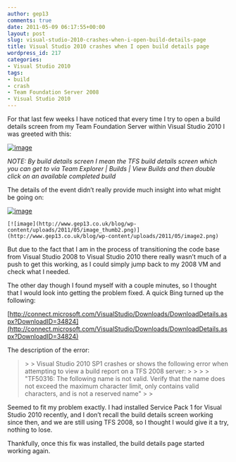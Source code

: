 ```yaml
---
author: gep13
comments: true
date: 2011-05-09 06:17:55+00:00
layout: post
slug: visual-studio-2010-crashes-when-i-open-build-details-page
title: Visual Studio 2010 crashes when I open build details page
wordpress_id: 217
categories:
- Visual Studio 2010
tags:
- build
- crash
- Team Foundation Server 2008
- Visual Studio 2010
---
```


For that last few weeks I have noticed that every time I try to open a build details screen from my Team Foundation Server within Visual Studio 2010 I was greeted with this:

 

[![image](http://www.gep13.co.uk/blog/wp-content/uploads/2011/05/image_thumb.png)](http://www.gep13.co.uk/blog/wp-content/uploads/2011/05/image.png)

 

_NOTE: By build details screen I mean the TFS build details screen which you can get to via Team Explorer | Builds | View Builds and then double click on an available completed build_

 

The details of the event didn’t really provide much insight into what might be going on:

 

[![image](http://www.gep13.co.uk/blog/wp-content/uploads/2011/05/image_thumb1.png)](http://www.gep13.co.uk/blog/wp-content/uploads/2011/05/image1.png)

    [![image](http://www.gep13.co.uk/blog/wp-content/uploads/2011/05/image_thumb2.png)](http://www.gep13.co.uk/blog/wp-content/uploads/2011/05/image2.png)  

 

But due to the fact that I am in the process of transitioning the code base from Visual Studio 2008 to Visual Studio 2010 there really wasn’t much of a push to get this working, as I could simply jump back to my 2008 VM and check what I needed.

 

The other day though I found myself with a couple minutes, so I thought that I would look into getting the problem fixed. A quick Bing turned up the following:

 

[http://connect.microsoft.com/VisualStudio/Downloads/DownloadDetails.aspx?DownloadID=34824](http://connect.microsoft.com/VisualStudio/Downloads/DownloadDetails.aspx?DownloadID=34824)

 

The description of the error:

 

<blockquote>  
> 
> Visual Studio 2010 SP1 crashes or shows the following error when attempting to view a build report on a TFS 2008 server:
> 
>    
> 
> "TF50316: The following name is not valid. Verify that the name does not exceed the maximum character limit, only contains valid characters, and is not a reserved name"
> 
> </blockquote>

 

Seemed to fit my problem exactly. I had installed Service Pack 1 for Visual Studio 2010 recently, and I don’t recall the build details screen working since then, and we are still using TFS 2008, so I thought I would give it a try, nothing to lose.

 

Thankfully, once this fix was installed, the build details page started working again.
